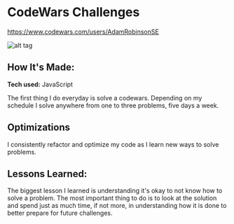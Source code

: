 # CodeWars Challenges

https://www.codewars.com/users/AdamRobinsonSE

![alt tag](https://photos.google.com/u/2/photo/AF1QipOyyx9RsZx4nl1gYOUxRT0Ff0UwKRkJwyqvfwl8)

## How It's Made:

**Tech used:** JavaScript

The first thing I do everyday is solve a codewars. Depending on my schedule I solve anywhere from one to three problems, five days a week.

## Optimizations

I consistently refactor and optimize my code as I learn new ways to solve problems.

## Lessons Learned:

The biggest lesson I learned is understanding it's okay to not know how to solve a problem. The most important thing to do is to look at the solution and spend just as much time, if not more, in understanding how it is done to better prepare for future challenges.
